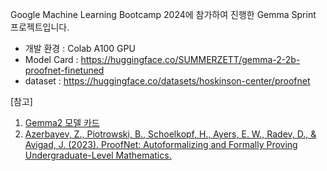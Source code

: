 Google Machine Learning Bootcamp 2024에 참가하여 진행한 Gemma Sprint 프로젝트입니다.
 - 개발 환경 : Colab A100 GPU
 - Model Card : https://huggingface.co/SUMMERZETT/gemma-2-2b-proofnet-finetuned
 - dataset : https://huggingface.co/datasets/hoskinson-center/proofnet
   
[참고]
  1. [Gemma2 모델 카드](https://ai.google.dev/gemma/docs/model_card_2?hl=ko)
  2. [Azerbayev, Z., Piotrowski, B., Schoelkopf, H., Ayers, E. W., Radev, D., & Avigad, J. (2023). ProofNet: Autoformalizing and Formally Proving Undergraduate-Level Mathematics.](https://arxiv.org/pdf/2302.12433)
